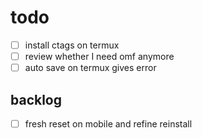 # todo

- [ ] install ctags on termux
- [ ] review whether I need omf anymore
- [ ] auto save on termux gives error

## backlog

- [ ] fresh reset on mobile and refine reinstall
